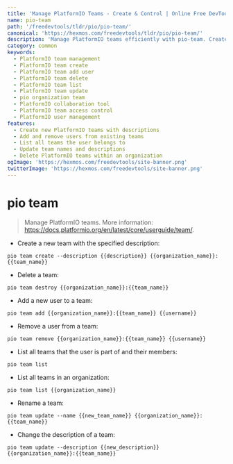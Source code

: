 ```yaml
---
title: 'Manage PlatformIO Teams - Create & Control | Online Free DevTools by Hexmos'
name: pio-team
path: '/freedevtools/tldr/pio/pio-team/'
canonical: 'https://hexmos.com/freedevtools/tldr/pio/pio-team/'
description: 'Manage PlatformIO teams efficiently with pio-team. Create, delete, add users, and update team details effortlessly. Free online tool, no registration required.'
category: common
keywords:
  - PlatformIO team management
  - PlatformIO team create
  - PlatformIO team add user
  - PlatformIO team delete
  - PlatformIO team list
  - PlatformIO team update
  - pio organization team
  - PlatformIO collaboration tool
  - PlatformIO team access control
  - PlatformIO user management
features:
  - Create new PlatformIO teams with descriptions
  - Add and remove users from existing teams
  - List all teams the user belongs to
  - Update team names and descriptions
  - Delete PlatformIO teams within an organization
ogImage: 'https://hexmos.com/freedevtools/site-banner.png'
twitterImage: 'https://hexmos.com/freedevtools/site-banner.png'
---
```


# pio team

> Manage PlatformIO teams.
> More information: <https://docs.platformio.org/en/latest/core/userguide/team/>.

- Create a new team with the specified description:

`pio team create --description {{description}} {{organization_name}}:{{team_name}}`

- Delete a team:

`pio team destroy {{organization_name}}:{{team_name}}`

- Add a new user to a team:

`pio team add {{organization_name}}:{{team_name}} {{username}}`

- Remove a user from a team:

`pio team remove {{organization_name}}:{{team_name}} {{username}}`

- List all teams that the user is part of and their members:

`pio team list`

- List all teams in an organization:

`pio team list {{organization_name}}`

- Rename a team:

`pio team update --name {{new_team_name}} {{organization_name}}:{{team_name}}`

- Change the description of a team:

`pio team update --description {{new_description}} {{organization_name}}:{{team_name}}`
